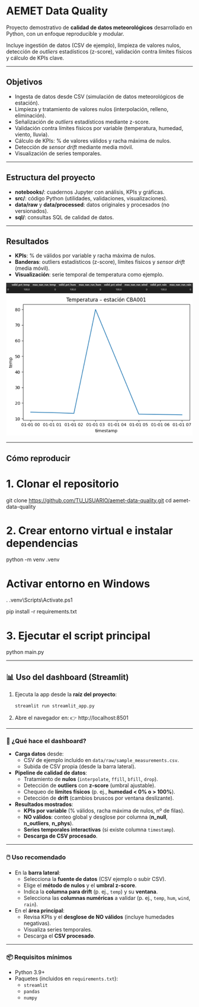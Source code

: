 ﻿# AEMET Data Quality

Proyecto demostrativo de **calidad de datos meteorológicos** desarrollado en Python, con un enfoque reproducible y modular.  

Incluye ingestión de datos (CSV de ejemplo), limpieza de valores nulos, detección de *outliers* estadísticos (z-score), validación contra límites físicos y cálculo de KPIs clave.

------------------------------------------------------------------------------

## Objetivos

- Ingesta de datos desde CSV (simulación de datos meteorológicos de estación).
- Limpieza y tratamiento de valores nulos (interpolación, relleno, eliminación).
- Señalización de *outliers* estadísticos mediante z-score.
- Validación contra límites físicos por variable (temperatura, humedad, viento, lluvia).
- Cálculo de KPIs: % de valores válidos y racha máxima de nulos.
- Detección de *sensor drift* mediante media móvil.
- Visualización de series temporales.

------------------------------------------------------------------------------

## Estructura del proyecto

- **notebooks/**: cuadernos Jupyter con análisis, KPIs y gráficas.
- **src/**: código Python (utilidades, validaciones, visualizaciones).
- **data/raw** y **data/processed**: datos originales y procesados (no versionados).
- **sql/**: consultas SQL de calidad de datos.

------------------------------------------------------------------------------

## Resultados

- **KPIs**: % de válidos por variable y racha máxima de nulos.
- **Banderas**: outliers estadísticos (z-score), límites físicos y *sensor drift* (media móvil).
- **Visualización**: serie temporal de temperatura como ejemplo.

![KPIs](assets/kpis_example.png)
![Gráfica de temperatura](assets/plot_temp_example.png)

------------------------------------------------------------------------------

## Cómo reproducir


# 1. Clonar el repositorio
git clone https://github.com/TU_USUARIO/aemet-data-quality.git
cd aemet-data-quality

# 2. Crear entorno virtual e instalar dependencias
python -m venv .venv

# Activar entorno en Windows
. .venv\Scripts\Activate.ps1

pip install -r requirements.txt

# 3. Ejecutar el script principal
python main.py


------------------------------------------------------------------------------

## 📊 Uso del dashboard (Streamlit)

1. Ejecuta la app desde la **raíz del proyecto**:
   ```bash
   streamlit run streamlit_app.py
   ```

2. Abre el navegador en:
   👉 http://localhost:8501

---

### 🔧 ¿Qué hace el dashboard?
- **Carga datos** desde:
  - CSV de ejemplo incluido en `data/raw/sample_measurements.csv`.
  - Subida de CSV propia (desde la barra lateral).
- **Pipeline de calidad de datos**:
  - Tratamiento de **nulos** (`interpolate`, `ffill`, `bfill`, `drop`).
  - Detección de **outliers** con **z-score** (umbral ajustable).
  - Chequeo de **límites físicos** (p. ej., **humedad < 0% o > 100%**).
  - Detección de **drift** (cambios bruscos por ventana deslizante).
- **Resultados mostrados**:
  - **KPIs por variable** (% válidos, racha máxima de nulos, nº de filas).
  - **NO válidos**: conteo global y desglose por columna (**n_null**, **n_outliers**, **n_phys**).
  - **Series temporales interactivas** (si existe columna `timestamp`).
  - **Descarga de CSV procesado**.

---

### 🖱️ Uso recomendado
- En la **barra lateral**:
  - Selecciona la **fuente de datos** (CSV ejemplo o subir CSV).
  - Elige el **método de nulos** y el **umbral z-score**.
  - Indica la **columna para drift** (p. ej., `temp`) y su **ventana**.
  - Selecciona las **columnas numéricas** a validar (p. ej., `temp`, `hum`, `wind`, `rain`).
- En el **área principal**:
  - Revisa KPIs y el **desglose de NO válidos** (incluye humedades negativas).
  - Visualiza series temporales.
  - Descarga el **CSV procesado**.

---

### 📦 Requisitos mínimos
- Python 3.9+
- Paquetes (incluidos en `requirements.txt`):
  - `streamlit`
  - `pandas`
  - `numpy`
